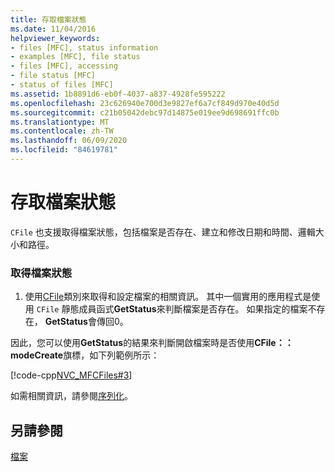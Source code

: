 ```yaml
---
title: 存取檔案狀態
ms.date: 11/04/2016
helpviewer_keywords:
- files [MFC], status information
- examples [MFC], file status
- files [MFC], accessing
- file status [MFC]
- status of files [MFC]
ms.assetid: 1b8891d6-eb0f-4037-a837-4928fe595222
ms.openlocfilehash: 23c626940e700d3e9827ef6a7cf849d970e40d5d
ms.sourcegitcommit: c21b05042debc97d14875e019ee9d698691ffc0b
ms.translationtype: MT
ms.contentlocale: zh-TW
ms.lasthandoff: 06/09/2020
ms.locfileid: "84619781"
---
```

# <a name="accessing-file-status"></a>存取檔案狀態

`CFile` 也支援取得檔案狀態，包括檔案是否存在、建立和修改日期和時間、邏輯大小和路徑。

### <a name="to-get-file-status"></a>取得檔案狀態

1. 使用[CFile](reference/cfile-class.md)類別來取得和設定檔案的相關資訊。 其中一個實用的應用程式是使用 `CFile` 靜態成員函式**GetStatus**來判斷檔案是否存在。 如果指定的檔案不存在， **GetStatus**會傳回0。

因此，您可以使用**GetStatus**的結果來判斷開啟檔案時是否使用**CFile：： modeCreate**旗標，如下列範例所示：

[!code-cpp[NVC_MFCFiles#3](../atl-mfc-shared/reference/codesnippet/cpp/accessing-file-status_1.cpp)]

如需相關資訊，請參閱[序列化](serialization-in-mfc.md)。

## <a name="see-also"></a>另請參閱

[檔案](files-in-mfc.md)

